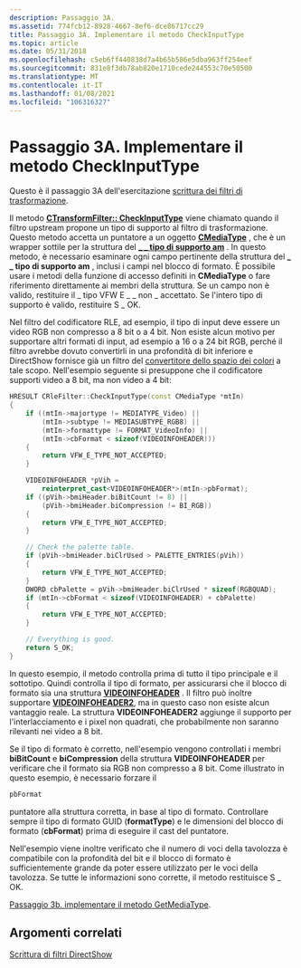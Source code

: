 ```yaml
---
description: Passaggio 3A.
ms.assetid: 774fcb12-8928-4667-8ef6-dce86717cc29
title: Passaggio 3A. Implementare il metodo CheckInputType
ms.topic: article
ms.date: 05/31/2018
ms.openlocfilehash: c5eb6ff440838d7a4b65b586e5dba963ff254eef
ms.sourcegitcommit: 831e8f3db78ab820e1710cede244553c70e50500
ms.translationtype: MT
ms.contentlocale: it-IT
ms.lasthandoff: 01/08/2021
ms.locfileid: "106316327"
---
```

# <a name="step-3a-implement-the-checkinputtype-method"></a>Passaggio 3A. Implementare il metodo CheckInputType

Questo è il passaggio 3A dell'esercitazione [scrittura dei filtri di trasformazione](writing-transform-filters.md).

Il metodo [**CTransformFilter:: CheckInputType**](ctransformfilter-checkinputtype.md) viene chiamato quando il filtro upstream propone un tipo di supporto al filtro di trasformazione. Questo metodo accetta un puntatore a un oggetto [**CMediaType**](cmediatype.md) , che è un wrapper sottile per la struttura del [**\_ \_ tipo di supporto am**](/windows/win32/api/strmif/ns-strmif-am_media_type) . In questo metodo, è necessario esaminare ogni campo pertinente della struttura del **\_ \_ tipo di supporto am** , inclusi i campi nel blocco di formato. È possibile usare i metodi della funzione di accesso definiti in **CMediaType** o fare riferimento direttamente ai membri della struttura. Se un campo non è valido, restituire il \_ tipo VFW E \_ \_ non \_ accettato. Se l'intero tipo di supporto è valido, restituire S \_ OK.

Nel filtro del codificatore RLE, ad esempio, il tipo di input deve essere un video RGB non compresso a 8 bit o a 4 bit. Non esiste alcun motivo per supportare altri formati di input, ad esempio a 16 o a 24 bit RGB, perché il filtro avrebbe dovuto convertirli in una profondità di bit inferiore e DirectShow fornisce già un filtro del [convertitore dello spazio dei colori](color-space-converter-filter.md) a tale scopo. Nell'esempio seguente si presuppone che il codificatore supporti video a 8 bit, ma non video a 4 bit:


```C++
HRESULT CRleFilter::CheckInputType(const CMediaType *mtIn)
{
    if ((mtIn->majortype != MEDIATYPE_Video) ||
        (mtIn->subtype != MEDIASUBTYPE_RGB8) ||
        (mtIn->formattype != FORMAT_VideoInfo) || 
        (mtIn->cbFormat < sizeof(VIDEOINFOHEADER)))
    {
        return VFW_E_TYPE_NOT_ACCEPTED;
    }

    VIDEOINFOHEADER *pVih = 
        reinterpret_cast<VIDEOINFOHEADER*>(mtIn->pbFormat);
    if ((pVih->bmiHeader.biBitCount != 8) ||
        (pVih->bmiHeader.biCompression != BI_RGB))
    {
        return VFW_E_TYPE_NOT_ACCEPTED;
    }

    // Check the palette table.
    if (pVih->bmiHeader.biClrUsed > PALETTE_ENTRIES(pVih))
    {
        return VFW_E_TYPE_NOT_ACCEPTED;
    }
    DWORD cbPalette = pVih->bmiHeader.biClrUsed * sizeof(RGBQUAD);
    if (mtIn->cbFormat < sizeof(VIDEOINFOHEADER) + cbPalette)
    {
        return VFW_E_TYPE_NOT_ACCEPTED;
    }

    // Everything is good.
    return S_OK;
}
```



In questo esempio, il metodo controlla prima di tutto il tipo principale e il sottotipo. Quindi controlla il tipo di formato, per assicurarsi che il blocco di formato sia una struttura [**VIDEOINFOHEADER**](/previous-versions/windows/desktop/api/amvideo/ns-amvideo-videoinfoheader) . Il filtro può inoltre supportare [**VIDEOINFOHEADER2**](/previous-versions/windows/desktop/api/dvdmedia/ns-dvdmedia-videoinfoheader2), ma in questo caso non esiste alcun vantaggio reale. La struttura **VIDEOINFOHEADER2** aggiunge il supporto per l'interlacciamento e i pixel non quadrati, che probabilmente non saranno rilevanti nei video a 8 bit.

Se il tipo di formato è corretto, nell'esempio vengono controllati i membri **biBitCount** e **biCompression** della struttura **VIDEOINFOHEADER** per verificare che il formato sia RGB non compresso a 8 bit. Come illustrato in questo esempio, è necessario forzare il


```C++
pbFormat
```



puntatore alla struttura corretta, in base al tipo di formato. Controllare sempre il tipo di formato GUID (**formatType**) e le dimensioni del blocco di formato (**cbFormat**) prima di eseguire il cast del puntatore.

Nell'esempio viene inoltre verificato che il numero di voci della tavolozza è compatibile con la profondità del bit e il blocco di formato è sufficientemente grande da poter essere utilizzato per le voci della tavolozza. Se tutte le informazioni sono corrette, il metodo restituisce S \_ OK.

[Passaggio 3b. implementare il metodo GetMediaType](step-3b--implement-the-getmediatype-method.md).

## <a name="related-topics"></a>Argomenti correlati

<dl> <dt>

[Scrittura di filtri DirectShow](writing-directshow-filters.md)
</dt> </dl>

 

 



